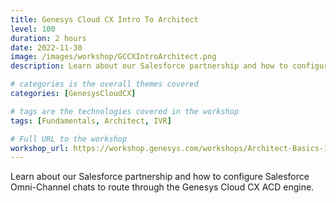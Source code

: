 ```yaml
---
title: Genesys Cloud CX Intro To Architect
level: 100
duration: 2 hours
date: 2022-11-30
image: /images/workshop/GCCXIntroArchitect.png
description: Learn about our Salesforce partnership and how to configure Salesforce Omni-Channel chats to route through the Genesys Cloud CX ACD engine.

# categories is the overall themes covered 
categories: [GenesysCloudCX]

# tags are the technologies covered in the workshop
tags: [Fundamentals, Architect, IVR]

# Full URL to the workshop
workshop_url: https://workshop.genesys.com/workshops/Architect-Basics-101/
---
```


Learn about our Salesforce partnership and how to configure Salesforce Omni-Channel chats to route through the Genesys Cloud CX ACD engine.
